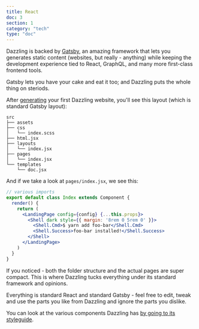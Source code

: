 ```yaml
---
title: React
doc: 3
section: 1
category: "tech"
type: "doc"
---
```


Dazzling is backed by [Gatsby](https://github.com/gatsbyjs/gatsby), an amazing framework that lets you generates static content (websites, but really - anything) while keeping the development experience tied to React, GraphQL, and many more first-class frontend tools.

Gatsby lets you have your cake and eat it too; and Dazzling puts the whole thing on steriods.


After [generating](getting-started) your first Dazzling website, you'll see this layout (which is standard Gatsby layout):

```
src
├── assets
├── css
│   └── index.scss
├── html.jsx
├── layouts
│   └── index.jsx
├── pages
│   └── index.jsx
└── templates
    └── doc.jsx
```

And if we take a look at `pages/index.jsx`, we see this:

```jsx
// various imports
export default class Index extends Component {
  render() {
    return (
      <LandingPage config={config} {...this.props}>
        <Shell dark style={{ margin: '8rem 0 5rem 0' }}>
          <Shell.Cmd>$ yarn add foo-bar</Shell.Cmd>
          <Shell.Success>foo-bar installed!</Shell.Success>
        </Shell>
      </LandingPage>
    )
  }
}
```

If you noticed - both the folder structure and the actual pages are super compact. This is where Dazzling tucks everything under its standard framework and opinions.


Everything is standard React and standard Gatsby - feel free to edit, tweak and use the parts you like from Dazzling and ignore the parts you dislike.

You can look at the various components Dazzling has [by going to its styleguide]().

